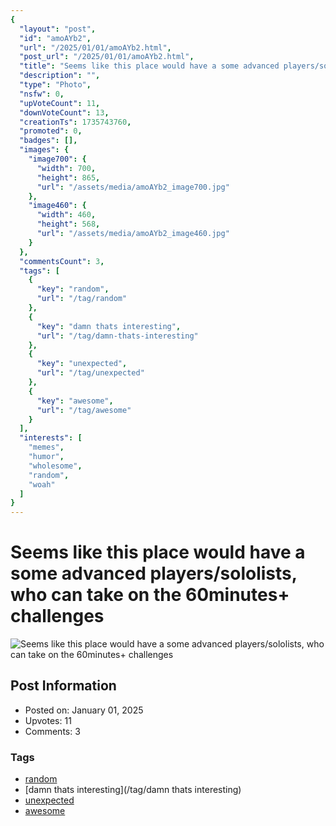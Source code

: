 ```yaml
---
{
  "layout": "post",
  "id": "amoAYb2",
  "url": "/2025/01/01/amoAYb2.html",
  "post_url": "/2025/01/01/amoAYb2.html",
  "title": "Seems like this place would have a some advanced players/sololists, who can take on the 60minutes+ challenges",
  "description": "",
  "type": "Photo",
  "nsfw": 0,
  "upVoteCount": 11,
  "downVoteCount": 13,
  "creationTs": 1735743760,
  "promoted": 0,
  "badges": [],
  "images": {
    "image700": {
      "width": 700,
      "height": 865,
      "url": "/assets/media/amoAYb2_image700.jpg"
    },
    "image460": {
      "width": 460,
      "height": 568,
      "url": "/assets/media/amoAYb2_image460.jpg"
    }
  },
  "commentsCount": 3,
  "tags": [
    {
      "key": "random",
      "url": "/tag/random"
    },
    {
      "key": "damn thats interesting",
      "url": "/tag/damn-thats-interesting"
    },
    {
      "key": "unexpected",
      "url": "/tag/unexpected"
    },
    {
      "key": "awesome",
      "url": "/tag/awesome"
    }
  ],
  "interests": [
    "memes",
    "humor",
    "wholesome",
    "random",
    "woah"
  ]
}
---
```


# Seems like this place would have a some advanced players/sololists, who can take on the 60minutes+ challenges

![Seems like this place would have a some advanced players/sololists, who can take on the 60minutes+ challenges](/assets/media/amoAYb2_image700.jpg)

## Post Information

- Posted on: January 01, 2025
- Upvotes: 11
- Comments: 3

### Tags

- [random](/tag/random)
- [damn thats interesting](/tag/damn thats interesting)
- [unexpected](/tag/unexpected)
- [awesome](/tag/awesome)
